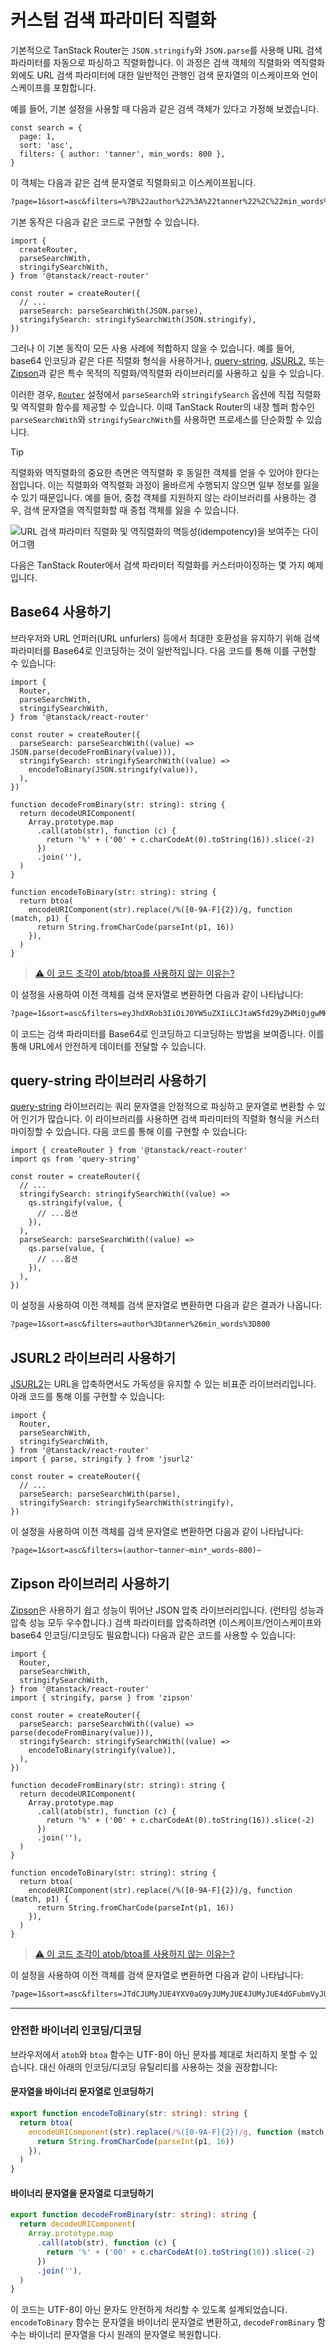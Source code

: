 # 커스텀 검색 파라미터 직렬화

기본적으로 TanStack Router는 `JSON.stringify`와 `JSON.parse`를 사용해 URL 검색 파라미터를 자동으로 파싱하고 직렬화합니다. 이 과정은 검색 객체의 직렬화와 역직렬화 외에도 URL 검색 파라미터에 대한 일반적인 관행인 검색 문자열의 이스케이프와 언이스케이프를 포함합니다.

예를 들어, 기본 설정을 사용할 때 다음과 같은 검색 객체가 있다고 가정해 보겠습니다.

```tsx
const search = {
  page: 1,
  sort: 'asc',
  filters: { author: 'tanner', min_words: 800 },
}
```

이 객체는 다음과 같은 검색 문자열로 직렬화되고 이스케이프됩니다.

```txt
?page=1&sort=asc&filters=%7B%22author%22%3A%22tanner%22%2C%22min_words%22%3A800%7D
```

기본 동작은 다음과 같은 코드로 구현할 수 있습니다.

```tsx
import {
  createRouter,
  parseSearchWith,
  stringifySearchWith,
} from '@tanstack/react-router'

const router = createRouter({
  // ...
  parseSearch: parseSearchWith(JSON.parse),
  stringifySearch: stringifySearchWith(JSON.stringify),
})
```

그러나 이 기본 동작이 모든 사용 사례에 적합하지 않을 수 있습니다. 예를 들어, base64 인코딩과 같은 다른 직렬화 형식을 사용하거나, [query-string](https://github.com/sindresorhus/query-string), [JSURL2](https://github.com/wmertens/jsurl2), 또는 [Zipson](https://jgranstrom.github.io/zipson/)과 같은 특수 목적의 직렬화/역직렬화 라이브러리를 사용하고 싶을 수 있습니다.

이러한 경우, [`Router`](../api/router/RouterOptionsType.md#stringifysearch-method) 설정에서 `parseSearch`와 `stringifySearch` 옵션에 직접 직렬화 및 역직렬화 함수를 제공할 수 있습니다. 이때 TanStack Router의 내장 헬퍼 함수인 `parseSearchWith`와 `stringifySearchWith`를 사용하면 프로세스를 단순화할 수 있습니다.

> [!TIP]
> 직렬화와 역직렬화의 중요한 측면은 역직렬화 후 동일한 객체를 얻을 수 있어야 한다는 점입니다. 이는 직렬화와 역직렬화 과정이 올바르게 수행되지 않으면 일부 정보를 잃을 수 있기 때문입니다. 예를 들어, 중첩 객체를 지원하지 않는 라이브러리를 사용하는 경우, 검색 문자열을 역직렬화할 때 중첩 객체를 잃을 수 있습니다.

![URL 검색 파라미터 직렬화 및 역직렬화의 멱등성(idempotency)을 보여주는 다이어그램](https://raw.githubusercontent.com/TanStack/router/main/docs/assets/search-serialization-deserialization-idempotency.jpg)

다음은 TanStack Router에서 검색 파라미터 직렬화를 커스터마이징하는 몇 가지 예제입니다.


## Base64 사용하기

브라우저와 URL 언퍼러(URL unfurlers) 등에서 최대한 호환성을 유지하기 위해 검색 파라미터를 Base64로 인코딩하는 것이 일반적입니다. 다음 코드를 통해 이를 구현할 수 있습니다:

```tsx
import {
  Router,
  parseSearchWith,
  stringifySearchWith,
} from '@tanstack/react-router'

const router = createRouter({
  parseSearch: parseSearchWith((value) => JSON.parse(decodeFromBinary(value))),
  stringifySearch: stringifySearchWith((value) =>
    encodeToBinary(JSON.stringify(value)),
  ),
})

function decodeFromBinary(str: string): string {
  return decodeURIComponent(
    Array.prototype.map
      .call(atob(str), function (c) {
        return '%' + ('00' + c.charCodeAt(0).toString(16)).slice(-2)
      })
      .join(''),
  )
}

function encodeToBinary(str: string): string {
  return btoa(
    encodeURIComponent(str).replace(/%([0-9A-F]{2})/g, function (match, p1) {
      return String.fromCharCode(parseInt(p1, 16))
    }),
  )
}
```

> [⚠️ 이 코드 조각이 atob/btoa를 사용하지 않는 이유는?](#safe-binary-encodingdecoding)

이 설정을 사용하여 이전 객체를 검색 문자열로 변환하면 다음과 같이 나타납니다:

```txt
?page=1&sort=asc&filters=eyJhdXRob3IiOiJ0YW5uZXIiLCJtaW5fd29yZHMiOjgwMH0%3D
```

이 코드는 검색 파라미터를 Base64로 인코딩하고 디코딩하는 방법을 보여줍니다. 이를 통해 URL에서 안전하게 데이터를 전달할 수 있습니다.


## query-string 라이브러리 사용하기

[query-string](https://github.com/sindresorhus/query-string) 라이브러리는 쿼리 문자열을 안정적으로 파싱하고 문자열로 변환할 수 있어 인기가 많습니다. 이 라이브러리를 사용하면 검색 파라미터의 직렬화 형식을 커스터마이징할 수 있습니다. 다음 코드를 통해 이를 구현할 수 있습니다:

```tsx
import { createRouter } from '@tanstack/react-router'
import qs from 'query-string'

const router = createRouter({
  // ...
  stringifySearch: stringifySearchWith((value) =>
    qs.stringify(value, {
      // ...옵션
    }),
  ),
  parseSearch: parseSearchWith((value) =>
    qs.parse(value, {
      // ...옵션
    }),
  ),
})
```

이 설정을 사용하여 이전 객체를 검색 문자열로 변환하면 다음과 같은 결과가 나옵니다:

```txt
?page=1&sort=asc&filters=author%3Dtanner%26min_words%3D800
```


## JSURL2 라이브러리 사용하기

[JSURL2](https://github.com/wmertens/jsurl2)는 URL을 압축하면서도 가독성을 유지할 수 있는 비표준 라이브러리입니다. 아래 코드를 통해 이를 구현할 수 있습니다:

```tsx
import {
  Router,
  parseSearchWith,
  stringifySearchWith,
} from '@tanstack/react-router'
import { parse, stringify } from 'jsurl2'

const router = createRouter({
  // ...
  parseSearch: parseSearchWith(parse),
  stringifySearch: stringifySearchWith(stringify),
})
```

이 설정을 사용하여 이전 객체를 검색 문자열로 변환하면 다음과 같이 나타납니다:

```txt
?page=1&sort=asc&filters=(author~tanner~min*_words~800)~
```


## Zipson 라이브러리 사용하기

[Zipson](https://jgranstrom.github.io/zipson/)은 사용하기 쉽고 성능이 뛰어난 JSON 압축 라이브러리입니다. (런타임 성능과 압축 성능 모두 우수합니다.) 검색 파라미터를 압축하려면 (이스케이프/언이스케이프와 base64 인코딩/디코딩도 필요합니다) 다음과 같은 코드를 사용할 수 있습니다:

```tsx
import {
  Router,
  parseSearchWith,
  stringifySearchWith,
} from '@tanstack/react-router'
import { stringify, parse } from 'zipson'

const router = createRouter({
  parseSearch: parseSearchWith((value) => parse(decodeFromBinary(value))),
  stringifySearch: stringifySearchWith((value) =>
    encodeToBinary(stringify(value)),
  ),
})

function decodeFromBinary(str: string): string {
  return decodeURIComponent(
    Array.prototype.map
      .call(atob(str), function (c) {
        return '%' + ('00' + c.charCodeAt(0).toString(16)).slice(-2)
      })
      .join(''),
  )
}

function encodeToBinary(str: string): string {
  return btoa(
    encodeURIComponent(str).replace(/%([0-9A-F]{2})/g, function (match, p1) {
      return String.fromCharCode(parseInt(p1, 16))
    }),
  )
}
```

> [⚠️ 이 코드 조각이 atob/btoa를 사용하지 않는 이유는?](#safe-binary-encodingdecoding)

이 설정을 사용하여 이전 객체를 검색 문자열로 변환하면 다음과 같이 나타납니다:

```txt
?page=1&sort=asc&filters=JTdCJUMyJUE4YXV0aG9yJUMyJUE4JUMyJUE4dGFubmVyJUMyJUE4JUMyJUE4bWluX3dvcmRzJUMyJUE4JUMyJUEyQ3UlN0Q%3D
```

<hr>


### 안전한 바이너리 인코딩/디코딩

브라우저에서 `atob`와 `btoa` 함수는 UTF-8이 아닌 문자를 제대로 처리하지 못할 수 있습니다. 대신 아래의 인코딩/디코딩 유틸리티를 사용하는 것을 권장합니다:

#### 문자열을 바이너리 문자열로 인코딩하기

```typescript
export function encodeToBinary(str: string): string {
  return btoa(
    encodeURIComponent(str).replace(/%([0-9A-F]{2})/g, function (match, p1) {
      return String.fromCharCode(parseInt(p1, 16))
    }),
  )
}
```

#### 바이너리 문자열을 문자열로 디코딩하기

```typescript
export function decodeFromBinary(str: string): string {
  return decodeURIComponent(
    Array.prototype.map
      .call(atob(str), function (c) {
        return '%' + ('00' + c.charCodeAt(0).toString(16)).slice(-2)
      })
      .join(''),
  )
}
```

이 코드는 UTF-8이 아닌 문자도 안전하게 처리할 수 있도록 설계되었습니다. `encodeToBinary` 함수는 문자열을 바이너리 문자열로 변환하고, `decodeFromBinary` 함수는 바이너리 문자열을 다시 원래의 문자열로 복원합니다.


